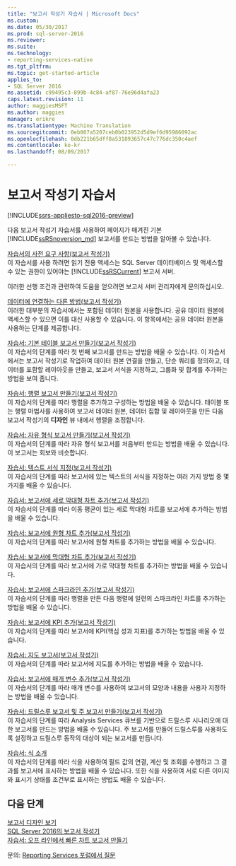 ```yaml
---
title: "보고서 작성기 자습서 | Microsoft Docs"
ms.custom: 
ms.date: 05/30/2017
ms.prod: sql-server-2016
ms.reviewer: 
ms.suite: 
ms.technology:
- reporting-services-native
ms.tgt_pltfrm: 
ms.topic: get-started-article
applies_to:
- SQL Server 2016
ms.assetid: c99495c3-899b-4c84-af87-76e96d4afa23
caps.latest.revision: 11
author: maggiesMSFT
ms.author: maggies
manager: erikre
ms.translationtype: Machine Translation
ms.sourcegitcommit: 0eb007a5207ceb0b023952d5d9ef6d95986092ac
ms.openlocfilehash: 0db221b65dff8a531893657c47c776dc350c4aef
ms.contentlocale: ko-kr
ms.lasthandoff: 08/09/2017

---
```

# <a name="report-builder-tutorials"></a>보고서 작성기 자습서

[!INCLUDE[ssrs-appliesto-sql2016-preview](../includes/ssrs-appliesto-sql2016-preview.md)]

다음 보고서 작성기 자습서를 사용하여 페이지가 매겨진 기본 [!INCLUDE[ssRSnoversion_md](../includes/ssrsnoversion-md.md)] 보고서를 만드는 방법을 알아볼 수 있습니다.  
  
[자습서의 사전 요구 사항&#40;보고서 작성기&#41;](../reporting-services/prerequisites-for-tutorials-report-builder.md)  
이 자습서를 사용 하려면 읽기 전용 액세스는 SQL Server 데이터베이스 및 액세스할 수 있는 권한이 있어야는 [!INCLUDE[ssRSCurrent](../includes/ssrscurrent-md.md)] 보고서 서버.  
  
이러한 선행 조건과 관련하여 도움을 얻으려면 보고서 서버 관리자에게 문의하십시오.  
  
[데이터에 연결하는 다른 방법&#40;보고서 작성기&#41;](../reporting-services/alternative-ways-to-get-a-data-connection-report-builder.md)  
이러한 대부분의 자습서에서는 포함된 데이터 원본을 사용합니다. 공유 데이터 원본에 액세스할 수 있으면 이를 대신 사용할 수 있습니다. 이 항목에서는 공유 데이터 원본을 사용하는 단계를 제공합니다.  
  
[자습서: 기본 테이블 보고서 만들기&#40;보고서 작성기&#41;](../reporting-services/tutorial-creating-a-basic-table-report-report-builder.md)  
이 자습서의 단계를 따라 첫 번째 보고서를 만드는 방법을 배울 수 있습니다. 이 자습서에서는 보고서 작성기로 작업하여 데이터 원본 연결을 만들고, 단순 쿼리를 정의하고, 데이터를 포함할 레이아웃을 만들고, 보고서 서식을 지정하고, 그룹화 및 합계를 추가하는 방법을 보여 줍니다.  
  
[자습서: 행렬 보고서 만들기&#40;보고서 작성기&#41;](../reporting-services/tutorial-creating-a-matrix-report-report-builder.md)  
이 자습서의 단계를 따라 행렬을 추가하고 구성하는 방법을 배울 수 있습니다. 테이블 또는 행렬 마법사를 사용하여 보고서 데이터 원본, 데이터 집합 및 레이아웃을 만든 다음 보고서 작성기의 **디자인** 뷰 내에서 행렬을 조정합니다.  
  
[자습서: 자유 형식 보고서 만들기&#40;보고서 작성기&#41;](../reporting-services/tutorial-creating-a-free-form-report-report-builder.md)  
이 자습서의 단계를 따라 자유 형식 보고서를 처음부터 만드는 방법을 배울 수 있습니다. 이 보고서는 회보와 비슷합니다.  
  
[자습서: 텍스트 서식 지정&#40;보고서 작성기&#41;](../reporting-services/tutorial-format-text-report-builder.md)  
이 자습서의 단계를 따라 보고서에 있는 텍스트의 서식을 지정하는 여러 가지 방법 중 몇 가지를 배울 수 있습니다.  
  
[자습서: 보고서에 세로 막대형 차트 추가&#40;보고서 작성기&#41;](../reporting-services/tutorial-add-a-column-chart-to-your-report-report-builder.md)  
이 자습서의 단계를 따라 이동 평균이 있는 세로 막대형 차트를 보고서에 추가하는 방법을 배울 수 있습니다.  
  
[자습서: 보고서에 원형 차트 추가&#40;보고서 작성기&#41;](../reporting-services/tutorial-add-a-pie-chart-to-your-report-report-builder.md)  
이 자습서의 단계를 따라 보고서에 원형 차트를 추가하는 방법을 배울 수 있습니다.  
  
[자습서: 보고서에 막대형 차트 추가&#40;보고서 작성기&#41;](../reporting-services/tutorial-add-a-bar-chart-to-your-report-report-builder.md)  
이 자습서의 단계를 따라 보고서에 가로 막대형 차트를 추가하는 방법을 배울 수 있습니다.  
  
[자습서: 보고서에 스파크라인 추가&#40;보고서 작성기&#41;](../reporting-services/tutorial-add-a-sparkline-to-your-report-report-builder.md)  
이 자습서의 단계를 따라 행렬을 만든 다음 행렬에 일련의 스파크라인 차트를 추가하는 방법을 배울 수 있습니다.  
  
[자습서: 보고서에 KPI 추가&#40;보고서 작성기&#41;](../reporting-services/tutorial-adding-a-kpi-to-your-report-report-builder.md)  
이 자습서의 단계를 따라 보고서에 KPI(핵심 성과 지표)를 추가하는 방법을 배울 수 있습니다.  
  
[자습서: 지도 보고서&#40;보고서 작성기&#41;](../reporting-services/tutorial-map-report-report-builder.md)  
이 자습서의 단계를 따라 보고서에 지도를 추가하는 방법을 배울 수 있습니다.  
  
[자습서: 보고서에 매개 변수 추가&#40;보고서 작성기&#41;](../reporting-services/tutorial-add-a-parameter-to-your-report-report-builder.md)  
이 자습서의 단계를 따라 매개 변수를 사용하여 보고서의 모양과 내용을 사용자 지정하는 방법을 배울 수 있습니다.  
  
[자습서: 드릴스루 보고서 및 주 보고서 만들기&#40;보고서 작성기&#41;](../reporting-services/tutorial-creating-drillthrough-and-main-reports-report-builder.md)  
이 자습서의 단계를 따라 Analysis Services 큐브를 기반으로 드릴스루 시나리오에 대한 보고서를 만드는 방법을 배울 수 있습니다. 주 보고서를 만들어 드릴스루를 사용하도록 설정하고 드릴스루 동작의 대상이 되는 보고서를 만듭니다.  
  
[자습서: 식 소개](../reporting-services/tutorial-introducing-expressions.md)  
이 자습서의 단계를 따라 식을 사용하여 필드 값의 연결, 계산 및 조회를 수행하고 그 결과를 보고서에 표시하는 방법을 배울 수 있습니다. 또한 식을 사용하여 서로 다른 이미지와 표시기 상태를 조건부로 표시하는 방법도 배울 수 있습니다.  

## <a name="next-steps"></a>다음 단계

[보고서 디자인 보기](../reporting-services/report-builder/report-design-view-report-builder.md)  
[SQL Server 2016의 보고서 작성기](../reporting-services/report-builder/report-builder-in-sql-server-2016.md)  
[자습서: 오프 라인에서 빠른 차트 보고서 만들기](../reporting-services/report-builder/tutorial-create-a-quick-chart-report-offline-report-builder.md)  

문의: [Reporting Services 포럼에서 질문](http://go.microsoft.com/fwlink/?LinkId=620231)

